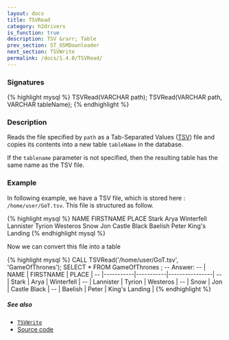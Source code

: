 ```yaml
---
layout: docs
title: TSVRead
category: h2drivers
is_function: true
description: TSV &rarr; Table
prev_section: ST_OSMDownloader
next_section: TSVWrite
permalink: /docs/1.4.0/TSVRead/
---
```


### Signatures

{% highlight mysql %}
TSVRead(VARCHAR path);
TSVRead(VARCHAR path, VARCHAR tableName);
{% endhighlight %}

### Description

Reads the file specified by `path` as a Tab-Separated Values ([TSV][wiki]) file and
copies its contents into a new table `tableName` in the database.

If the `tablename` parameter is not specified, then the resulting table has the same name as the TSV file.

### Example

In following example, we have a TSV file, which is stored here : `/home/user/GoT.tsv`. This file is structured as follow.

{% highlight mysql %}
NAME	FIRSTNAME	PLACE
Stark	Arya	Winterfell
Lannister	Tyrion	Westeros
Snow	Jon	Castle Black
Baelish	Peter	King's Landing
{% endhighlight mysql %}

Now we can convert this file into a table

{% highlight mysql %}
CALL TSVRead('/home/user/GoT.tsv', 'GameOfThrones');
SELECT * FROM GameOfThrones ;
-- Answer:
-- |   NAME    | FIRSTNAME |     PLACE      |
-- |-----------|-----------|----------------|
-- | Stark     | Arya      | Winterfell     |
-- | Lannister | Tyrion    | Westeros       |
-- | Snow      | Jon       | Castle Black   |
-- | Baelish   | Peter     | King's Landing |
{% endhighlight %}

##### See also

* [`TSVWrite`](../TSVWrite)
* <a href="https://github.com/orbisgis/h2gis/blob/master/h2gis-functions/src/main/java/org/h2gis/functions/io/tsv/TSVRead.java" target="_blank">Source code</a>

[wiki]: https://en.wikipedia.org/wiki/Tab-separated_values

